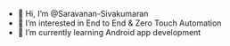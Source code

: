 - 👋 Hi, I’m @Saravanan-Sivakumaran
- 👀 I’m interested in End to End & Zero Touch Automation
- 🌱 I’m currently learning Android app development

